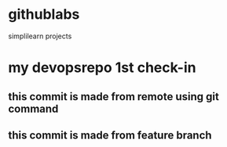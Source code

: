 # githublabs
simplilearn projects
<h1>my devopsrepo 1st check-in </h1>
<h2> this commit is made from remote using git command </h2>
<h2>this commit is made from feature branch </h2>